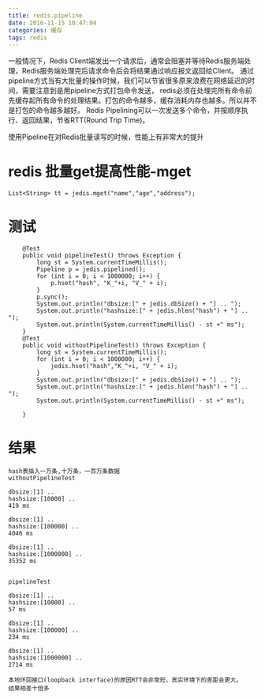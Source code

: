 ```yaml
---
title: redis.pipeline
date: 2016-11-15 10:47:04
categories: 缓存
tags: redis
---
```

一般情况下，Redis Client端发出一个请求后，通常会阻塞并等待Redis服务端处理，Redis服务端处理完后请求命令后会将结果通过响应报文返回给Client。
通过pipeline方式当有大批量的操作时候，我们可以节省很多原来浪费在网络延迟的时间，需要注意到是用pipeline方式打包命令发送，
redis必须在处理完所有命令前先缓存起所有命令的处理结果。打包的命令越多，缓存消耗内存也越多。所以并不是打包的命令越多越好。
Redis Pipelining可以一次发送多个命令，并按顺序执行、返回结果，节省RTT(Round Trip Time)。

<!--more-->
使用Pipeline在对Redis批量读写的时候，性能上有非常大的提升

# redis 批量get提高性能-mget
```
List<String> tt = jedis.mget("name","age","address"); 
```
# 测试
```
    @Test
    public void pipelineTest() throws Exception {
        long st = System.currentTimeMillis();
        Pipeline p = jedis.pipelined();
        for (int i = 0; i < 1000000; i++) {
            p.hset("hash", "K_"+i, "V_" + i);
        }
        p.sync();
        System.out.println("dbsize:[" + jedis.dbSize() + "] .. ");
        System.out.println("hashsize:[" + jedis.hlen("hash") + "] .. ");
        System.out.println(System.currentTimeMillis() - st +" ms");
    }
    @Test
    public void withoutPipelineTest() throws Exception {
        long st = System.currentTimeMillis();
        for (int i = 0; i < 1000000; i++) {
            jedis.hset("hash","K_"+i, "V_" + i);
        }
        System.out.println("dbsize:[" + jedis.dbSize() + "] .. ");
        System.out.println("hashsize:[" + jedis.hlen("hash") + "] .. ");
        System.out.println(System.currentTimeMillis() - st +" ms");
 
    }
```
# 结果
```
hash表插入一万条,十万条，一百万条数据
withoutPipelineTest
 
dbsize:[1] ..
hashsize:[10000] ..
419 ms
 
dbsize:[1] ..
hashsize:[100000] ..
4046 ms
 
dbsize:[1] ..
hashsize:[1000000] ..
35352 ms
 
 
pipelineTest
 
dbsize:[1] ..
hashsize:[10000] ..
57 ms
 
dbsize:[1] ..
hashsize:[100000] ..
234 ms
 
dbsize:[1] ..
hashsize:[1000000] ..
2714 ms
 
本地环回接口(loopback interface)的原因RTT会非常短，真实环境下的差距会更大。
结果相差十倍多
```



